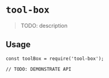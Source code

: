 # `tool-box`

> TODO: description

## Usage

```
const toolBox = require('tool-box');

// TODO: DEMONSTRATE API
```
